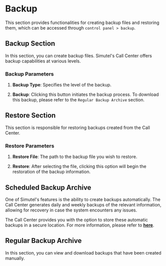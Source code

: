 # Backup

This section provides functionalities for creating backup files and restoring them, which can be accessed through `control panel > backup`.

## Backup Section

In this section, you can create backup files. Simutel's Call Center offers backup capabilities at various levels.

### Backup Parameters

1. **Backup Type**: Specifies the level of the backup.

2. **Backup**: Clicking this button initiates the backup process. To download this backup, please refer to the `Regular Backup Archive` section.

## Restore Section

This section is responsible for restoring backups created from the Call Center.

### Restore Parameters

1. **Restore File**: The path to the backup file you wish to restore.

2. **Restore**: After selecting the file, clicking this option will begin the restoration of the backup information.

## Scheduled Backup Archive

One of Simutel's features is the ability to create backups automatically. The Call Center generates daily and weekly backups of the relevant information, allowing for recovery in case the system encounters any issues.

The Call Center provides you with the option to store these automatic backups in a secure location. For more information, please refer to **[here](../maintenance/settings/backup_drive/)**.

## Regular Backup Archive

In this section, you can view and download backups that have been created manually.